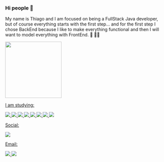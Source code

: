 ### Hi people 👋

My name is Thiago and I am focused on being a FullStack Java developer, but of course everything starts with the first step... and for the first step I chose BackEnd because I like to make everything functional and then I will want to model everything with FrontEnd. 
:speech_balloon: :technologist:

 <div>
  <a href="https://github.com/thiago-tec">
  <img height="180em" src="https://github-readme-stats.vercel.app/api/top-langs/?username=thiago-tec&layout=compact&langs_count=7&theme=dark"/>
</div>
   
<div>
  <p>I am studying:</p>
  <img src="https://img.shields.io/badge/HTML5-E34F26?style=for-the-badge&logo=html5&logoColor=white"/>
  <img src="https://img.shields.io/badge/CSS3-1572B6?style=for-the-badge&logo=css3&logoColor=white"/>
  <img src="https://img.shields.io/badge/JavaScript-323330?style=for-the-badge&logo=javascript&logoColor=F7DF1E"/>
  <img src="https://img.shields.io/badge/json-5E5C5C?style=for-the-badge&logo=json&logoColor=white"/>
  <img src="https://img.shields.io/badge/Hibernate-59666C?style=for-the-badge&logo=Hibernate&logoColor=white"/>
  <img src="https://img.shields.io/badge/MySQL-005C84?style=for-the-badge&logo=mysql&logoColor=white"/>
  <img src="https://img.shields.io/badge/Spring_Boot-F2F4F9?style=for-the-badge&logo=spring-boot"/>
  <img src="https://img.shields.io/badge/Java-ED8B00?style=for-the-badge&logo=java&logoColor=white"/>
</div>

<div>
 <p>Social:</p>
 <a href="https://www.linkedin.com/in/thiago-de-jesus-cordeiro-9aaa381a7/">
  <img src="https://img.shields.io/badge/LinkedIn-0077B5?style=for-the-badge&logo=linkedin&logoColor=white"/>
</div>

<div>
 <p>Email:</p>
  </a>
 <a href="mailto:thiagodejesus09@outlook.com">
  <img src="https://img.shields.io/badge/Microsoft_Outlook-0078D4?style=for-the-badge&logo=microsoft-outlook&logoColor=white"/>
 </a>
 <a href="mailto:thiagodejesuscordeiro@gmail.com">
  <img src="https://img.shields.io/badge/Gmail-D14836?style=for-the-badge&logo=gmail&logoColor=white"/>
 </a>
</div>

